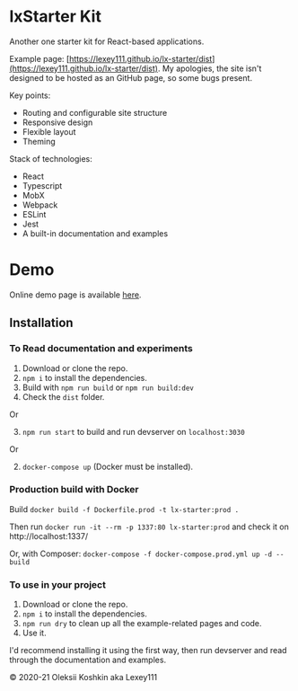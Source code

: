 # lxStarter Kit

Another one starter kit for React-based applications.

Example page: [https://lexey111.github.io/lx-starter/dist](https://lexey111.github.io/lx-starter/dist). My apologies, the site isn't designed to be hosted as an
GitHub page, so some bugs present.

Key points:

* Routing and configurable site structure
* Responsive design
* Flexible layout
* Theming

Stack of technologies:

* React
* Typescript
* MobX
* Webpack
* ESLint
* Jest
* A built-in documentation and examples

# Demo

Online demo page is available [here](https://obscure-fjord-66160.herokuapp.com/home).

## Installation

### To Read documentation and experiments

1. Download or clone the repo.
2. `npm i` to install the dependencies.
3. Build with `npm run build` or `npm run build:dev`
4. Check the `dist` folder.

Or

3. `npm run start` to build and run devserver on `localhost:3030`

Or

2. `docker-compose up` (Docker must be installed).

### Production build with Docker

Build `docker build -f Dockerfile.prod -t lx-starter:prod .`

Then run `docker run -it --rm -p 1337:80 lx-starter:prod` and check it on http://localhost:1337/

Or, with Composer: `docker-compose -f docker-compose.prod.yml up -d --build`

### To use in your project

1. Download or clone the repo.
2. `npm i` to install the dependencies.
3. `npm run dry` to clean up all the example-related pages and code.
4. Use it.

I'd recommend installing it using the first way, then run devserver and read through the documentation and examples.

&copy; 2020-21 Oleksii Koshkin aka Lexey111

